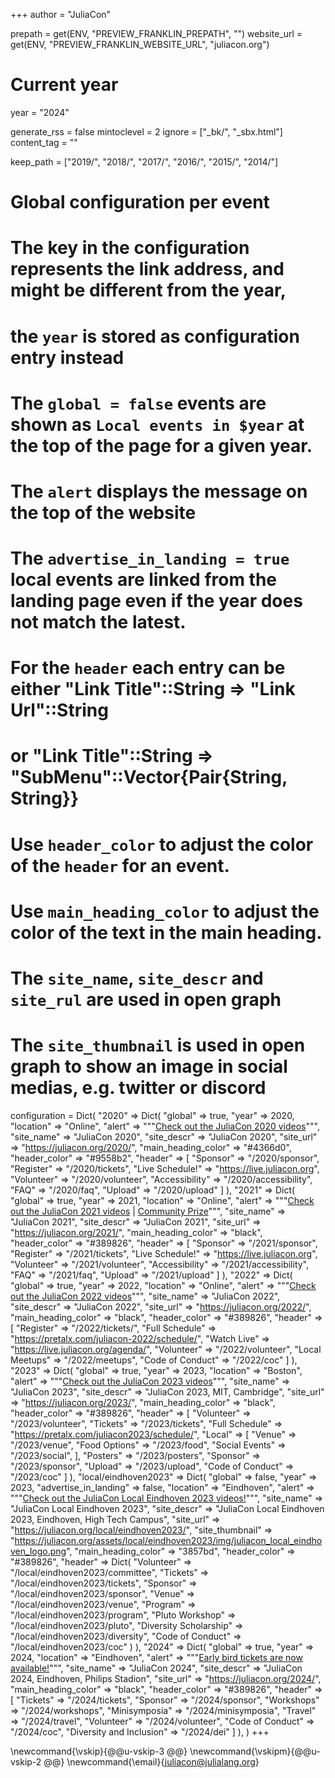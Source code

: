+++
author = "JuliaCon"

prepath = get(ENV, "PREVIEW_FRANKLIN_PREPATH", "")
website_url = get(ENV, "PREVIEW_FRANKLIN_WEBSITE_URL", "juliacon.org")

# Current year
year = "2024"

generate_rss = false
mintoclevel = 2
ignore = ["_bk/", "_sbx.html"]
content_tag = ""

keep_path = ["2019/", "2018/", "2017/", "2016/", "2015/", "2014/"]

# Global configuration per event
# The key in the configuration represents the link address, and might be different from the year,
# the `year` is stored as configuration entry instead
# The `global = false` events are shown as `Local events in $year` at the top of the page for a given year.
# The `alert` displays the message on the top of the website
# The `advertise_in_landing = true` local events are linked from the landing page even if the year does not match the latest.
# For the `header` each entry can be either "Link Title"::String => "Link Url"::String
#                                        or "Link Title"::String => "SubMenu"::Vector{Pair{String, String}}
# Use `header_color` to adjust the color of the `header` for an event.
# Use `main_heading_color` to adjust the color of the text in the main heading.
# The `site_name`, `site_descr` and `site_rul` are used in open graph
# The `site_thumbnail` is used in open graph to show an image in social medias, e.g. twitter or discord
configuration = Dict(
    "2020" => Dict(
        "global" => true,
        "year" => 2020,
        "location" => "Online",
        "alert" => """<a href="https://www.youtube.com/playlist?list=PLP8iPy9hna6Tl2UHTrm4jnIYrLkIcAROR">Check out the JuliaCon 2020 videos</a>""",
        "site_name" => "JuliaCon 2020",
        "site_descr" => "JuliaCon 2020",
        "site_url" => "https://juliacon.org/2020/",
        "main_heading_color" => "#4366d0",
        "header_color" => "#9558b2",
        "header" => [
            "Sponsor" => "/2020/sponsor",
            "Register" => "/2020/tickets",
            "Live Schedule!" => "https://live.juliacon.org",
            "Volunteer" => "/2020/volunteer",
            "Accessibility" => "/2020/accessibility",
            "FAQ" => "/2020/faq",
            "Upload" => "/2020/upload"
        ]
    ),
    "2021" => Dict(
        "global" => true,
        "year" => 2021,
        "location" => "Online",
        "alert" => """<a href="https://www.youtube.com/playlist?list=PLP8iPy9hna6Q343_8sSq4f306VGLW4TLK">Check out the JuliaCon 2021 videos</a> | <a href="/2021/prize/">Community Prize</a>""",
        "site_name" => "JuliaCon 2021",
        "site_descr" => "JuliaCon 2021",
        "site_url" => "https://juliacon.org/2021/",
        "main_heading_color" => "black",
        "header_color" => "#389826",
        "header" => [
            "Sponsor" => "/2021/sponsor",
            "Register" => "/2021/tickets",
            "Live Schedule!" => "https://live.juliacon.org",
            "Volunteer" => "/2021/volunteer",
            "Accessibility" => "/2021/accessibility",
            "FAQ" => "/2021/faq",
            "Upload" => "/2021/upload"
        ]
    ),
    "2022" => Dict(
        "global" => true,
        "year" => 2022,
        "location" => "Online",
        "alert" => """<a href="https://www.youtube.com/playlist?list=PLP8iPy9hna6TRg6qJaBLJ-FRMi9Cp7gSX">Check out the JuliaCon 2022 videos</a>""",
        "site_name" => "JuliaCon 2022",
        "site_descr" => "JuliaCon 2022",
        "site_url" => "https://juliacon.org/2022/",
        "main_heading_color" => "black",
        "header_color" => "#389826",
        "header" => [
            "Register" => "/2022/tickets/",
            "Full Schedule" => "https://pretalx.com/juliacon-2022/schedule/",
            "Watch Live" => "https://live.juliacon.org/agenda/",
            "Volunteer" => "/2022/volunteer",
            "Local Meetups" => "/2022/meetups",
            "Code of Conduct" => "/2022/coc"
        ]
    ),
    "2023" => Dict(
        "global" => true,
        "year" => 2023,
        "location" => "Boston",
        "alert" => """<a href="https://www.youtube.com/playlist?list=PLP8iPy9hna6T7PRe2sucSonFsrrH-oEZC">Check out the JuliaCon 2023 videos</a>""",
        "site_name" => "JuliaCon 2023",
        "site_descr" => "JuliaCon 2023, MIT, Cambridge",
        "site_url" => "https://juliacon.org/2023/",
        "main_heading_color" => "black",
        "header_color" => "#389826",
        "header" => [
            "Volunteer" => "/2023/volunteer",
            "Tickets" => "/2023/tickets",
            "Full Schedule" => "https://pretalx.com/juliacon2023/schedule/",
            "Local" => [
                "Venue" => "/2023/venue",
                "Food Options" => "/2023/food",
                "Social Events" => "/2023/social",
            ],
            "Posters" => "/2023/posters",
            "Sponsor" => "/2023/sponsor",
            "Upload" => "/2023/upload",
            "Code of Conduct" => "/2023/coc"
        ]
    ),
    "local/eindhoven2023" => Dict(
        "global" => false,
        "year" => 2023,
        "advertise_in_landing" => false,
        "location" => "Eindhoven",
        "alert" => """<a href="https://www.youtube.com/playlist?list=PLP8iPy9hna6Tp3QV4akXAd23_O5Vjm_e2">Check out the JuliaCon Local Eindhoven 2023 videos!</a>""",
        "site_name" => "JuliaCon Local Eindhoven 2023",
        "site_descr" => "JuliaCon Local Eindhoven 2023, Eindhoven, High Tech Campus",
        "site_url" => "https://juliacon.org/local/eindhoven2023/",
        "site_thumbnail" => "https://juliacon.org/assets/local/eindhoven2023/img/juliacon_local_eindhoven_logo.png",
        "main_heading_color" => "3857bd",
        "header_color" => "#389826",
        "header" => Dict(
            "Volunteer" => "/local/eindhoven2023/committee",
            "Tickets" => "/local/eindhoven2023/tickets",
            "Sponsor" => "/local/eindhoven2023/sponsor",
            "Venue" => "/local/eindhoven2023/venue",
            "Program" => "/local/eindhoven2023/program",
            "Pluto Workshop" => "/local/eindhoven2023/pluto",
            "Diversity Scholarship" => "/local/eindhoven2023/diversity",
            "Code of Conduct" => "/local/eindhoven2023/coc"
        )
    ),
    "2024" => Dict(
        "global" => true,
        "year" => 2024,
        "location" => "Eindhoven",
        "alert" => """<a href="https://www.tickettailor.com/events/numfocus1/1114995#">Early bird tickets are now available!</a>""",
        "site_name" => "JuliaCon 2024",
        "site_descr" => "JuliaCon 2024, Eindhoven, Philips Stadion",
        "site_url" => "https://juliacon.org/2024/",
        "main_heading_color" => "black",
        "header_color" => "#389826",
        "header" => [
            "Tickets" => "/2024/tickets",
            "Sponsor" => "/2024/sponsor", 
            "Workshops" => "/2024/workshops",
            "Minisymposia" => "/2024/minisymposia",
            "Travel" => "/2024/travel",
            "Volunteer" => "/2024/volunteer",
            "Code of Conduct" => "/2024/coc",
            "Diversity and Inclusion" => "/2024/dei"
        ]
    ),
)
+++

\newcommand{\vskip}{@@u-vskip-3 @@}
\newcommand{\vskipm}{@@u-vskip-2 @@}
\newcommand{\email}{[juliacon@julialang.org](mailto:juliacon@julialang.org)}
